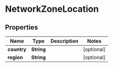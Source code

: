 

# NetworkZoneLocation


## Properties

| Name | Type | Description | Notes |
|------------ | ------------- | ------------- | -------------|
|**country** | **String** |  |  [optional] |
|**region** | **String** |  |  [optional] |



